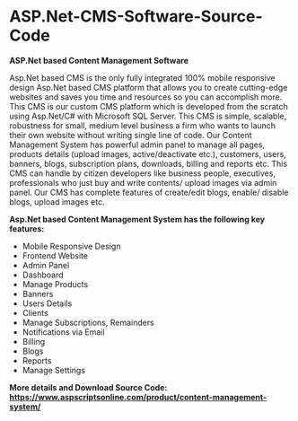 # ASP.Net-CMS-Software-Source-Code
<b>ASP.Net based Content Management Software</b>

Asp.Net based CMS is the only fully integrated 100% mobile responsive design Asp.Net based CMS platform that allows you to create cutting-edge websites and saves you time and resources so you can accomplish more. This CMS is our custom CMS platform which is developed from the scratch using Asp.Net/C# with Microsoft SQL Server. This CMS is simple, scalable, robustness for small, medium level business a firm who wants to launch their own website without writing single line of code. Our Content Management System has powerful admin panel to manage all pages, products details (upload images, active/deactivate etc.), customers, users, banners, blogs, subscription plans, downloads, billing and reports etc. This CMS can handle by citizen developers like business people, executives, professionals who just buy and write contents/ upload images via admin panel. Our CMS has complete features of create/edit blogs, enable/ disable blogs, upload images etc.

<b>Asp.Net based Content Management System has the following key features:</b>

<ul>
<li>Mobile Responsive Design</li>
<li>Frontend Website</li>
<li>Admin Panel</li>
<li>Dashboard</li>
<li>Manage Products</li>
<li>Banners</li>
<li>Users Details</li>
<li>Clients</li>
<li>Manage Subscriptions, Remainders</li>
<li>Notifications via Email</li>
<li>Billing</li>
<li>Blogs</li>
<li>Reports</li>
<li>Manage Settings</li>
</ul>

<b>More details and Download Source Code:</b><br>
<b>https://www.aspscriptsonline.com/product/content-management-system/<b>
